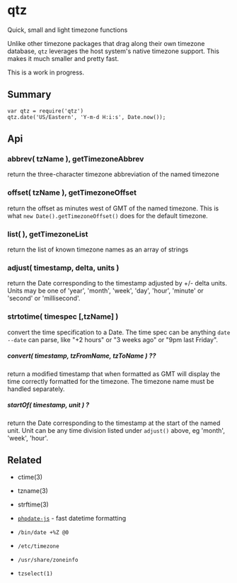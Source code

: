 qtz
===

Quick, small and light timezone functions

Unlike other timezone packages that drag along their own timezone
database, `qtz` leverages the host system's native timezone support.
This makes it much smaller and pretty fast.

This is a work in progress.


Summary
-------

    var qtz = require('qtz')
    qtz.date('US/Eastern', 'Y-m-d H:i:s', Date.now());


Api
---

### abbrev( tzName ), getTimezoneAbbrev

return the three-character timezone abbreviation of the named timezone

### offset( tzName ), getTimezoneOffset

return the offset as minutes west of GMT of the named timezone.  This is what
`new Date().getTimezoneOffset()` does for the default timezone.

### list( ), getTimezoneList

return the list of known timezone names as an array of strings

### adjust( timestamp, delta, units )

return the Date corresponding to the timestamp adjusted by +/- delta units.  Units
may be one of 'year', 'month', 'week', 'day', 'hour', 'minute' or 'second' or
'millisecond'.

### strtotime( timespec [,tzName] )

convert the time specification to a Date.  The time spec can be anything `date
--date` can parse, like "+2 hours" or "3 weeks ago" or "9pm last Friday".

##### convert( timestamp, tzFromName, tzToName ) ??

return a modified timestamp that when formatted as GMT will display the
time correctly formatted for the timezone.  The timezone name must be
handled separately.

##### startOf( timestamp, unit ) ?

return the Date corresponding to the timestamp at the start of the named unit.
Unit can be any time division listed under `adjust()` above, eg 'month', 'week',
'hour'.


Related
-------

- ctime(3)
- tzname(3)
- strftime(3)

- [`phpdate-js`](https://github.com/andrasq/phpdate-js) - fast datetime formatting

- `/bin/date +%Z @0`
- `/etc/timezone`
- `/usr/share/zoneinfo`
- `tzselect(1)`
